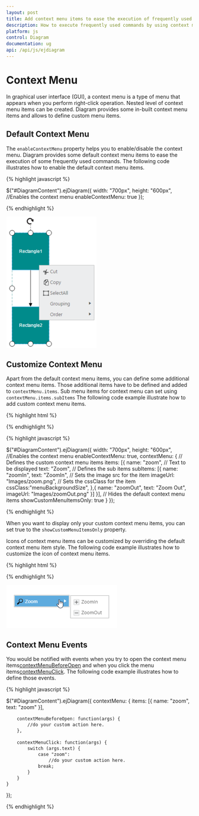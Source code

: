 ```yaml
---
layout: post
title: Add context menu items to ease the execution of frequently used commands
description: How to execute frequently used commands by using context menu items?
platform: js
control: Diagram
documentation: ug
api: /api/js/ejdiagram
---
```


# Context Menu

In graphical user interface (GUI), a context menu is a type of menu that appears when you perform right-click operation. Nested level of context menu items can be created.
Diagram provides some in-built context menu items and allows to define custom menu items.

## Default Context Menu

The `enableContextMenu` property helps you to enable/disable the context menu. Diagram provides some default context menu items to ease the execution of some frequently used commands.
The following code illustrates how to enable the default context menu items.

{% highlight javascript %}

$("#DiagramContent").ejDiagram({
	width: "700px",
	height: "600px",
	//Enables the context menu
	enableContextMenu: true
});

{% endhighlight %}

![](/js/Diagram/ContextMenu_images/Contextmenu_img1.png)

## Customize Context Menu

Apart from the default context menu items, you can define some additional context menu items. Those additional items have to be defined and added to `contextMenu.items`. Sub menu items for context menu can set using `contextMenu.items.subItems`
The following code example illustrate how to add custom context menu items.

{% highlight html %}
<style>
	.menuBackgroundSize{
            background-size:14px 14px;
			}
</style>

{% endhighlight %}

{% highlight javascript %}

$("#DiagramContent").ejDiagram({
	width: "700px",
	height: "600px",
	//Enables the context menu
	enableContextMenu: true,
	contextMenu: {
		// Defines the custom context menu items
		items: [{
			name: "zoom",
			// Text to be displayed
			text: "Zoom",
			// Defines the sub items
			subItems: [{
				name: "zoomIn",
				text: "ZoomIn",
				// Sets the image src for the item
				imageUrl: "Images/zoom.png",
				// Sets the cssClass for the item
				 cssClass:"menuBackgroundSize",
			},{
				name: "zoomOut",
				text: "Zoom Out",
				imageUrl: "Images/zoomOut.png"
			}]
		}],
		// Hides the default context menu items
		showCustomMenuItemsOnly: true
	}
});

{% endhighlight %}

When you want to display only your custom context menu items, you can set true to the `showCustomMenuItemsOnly` property.

Icons of context menu items can be customized by overriding the default context menu item style.
The following code example illustrates how to customize the icon of context menu items.

{% highlight html %}

<style>
#Zoom_image {
	background-image: url("zoom.png");
}

#ZoomIn_image {
	background-image: url("zoom-in.png");
}

#ZoomOut_image {
	background-image: url("zoom-out.png");
}
</style>

{% endhighlight %}

![](/js/Diagram/ContextMenu_images/Contextmenu_img2.png)

## Context Menu Events

You would be notified with events when you try to open the context menu items[contextMenuBeforeOpen](/api/js/ejdiagram#events:contextmenubeforeopen "contextMenuBeforeOpen") and when you click the menu items[contextMenuClick](/api/js/ejdiagram#events:contextmenuclick "contextMenuClick"). The following code example illustrates how to define those events.

{% highlight javascript %}

$("#DiagramContent").ejDiagram({
	contextMenu: {
		items: [{
			name: "zoom",
			text: "zoom"
		}],

		contextMenuBeforeOpen: function(args) {
			//do your custom action here.
		},

		contextMenuClick: function(args) {
			switch (args.text) {
				case "zoom":
					//do your custom action here.
				break;
			}
		}
	}
});

{% endhighlight %}